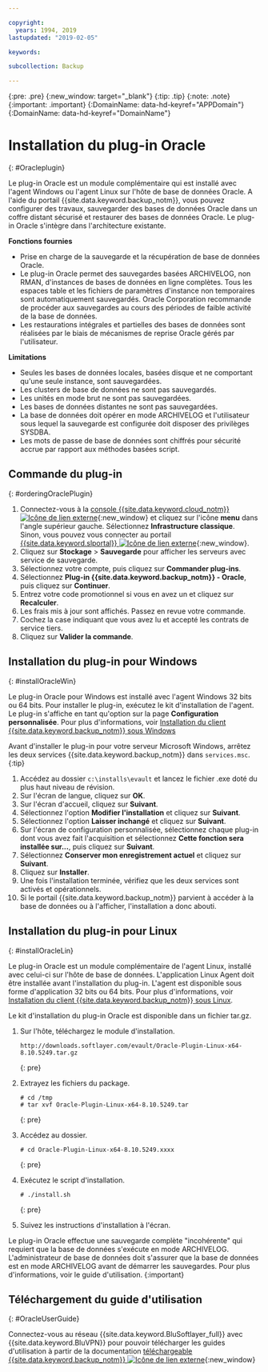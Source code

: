 ```yaml
---

copyright:
  years: 1994, 2019
lastupdated: "2019-02-05"

keywords:

subcollection: Backup

---
```

{:pre: .pre}
{:new_window: target="_blank"}
{:tip: .tip}
{:note: .note}
{:important: .important}
{:DomainName: data-hd-keyref="APPDomain"}
{:DomainName: data-hd-keyref="DomainName"}

# Installation du plug-in Oracle
{: #Oracleplugin}

Le plug-in Oracle est un module complémentaire qui est installé avec l'agent Windows ou l'agent Linux sur l'hôte de base de données Oracle. A l'aide du portail {{site.data.keyword.backup_notm}}, vous pouvez configurer des travaux, sauvegarder des bases de données Oracle dans un coffre distant sécurisé et restaurer des bases de données Oracle. Le plug-in Oracle s'intègre dans l'architecture existante.

**Fonctions fournies**

- Prise en charge de la sauvegarde et la récupération de base de données Oracle.
- Le plug-in Oracle permet des sauvegardes basées ARCHIVELOG, non RMAN, d'instances de bases de données en ligne complètes. Tous les espaces table et les fichiers de paramètres d'instance non temporaires sont automatiquement sauvegardés. Oracle Corporation recommande de procéder aux sauvegardes au cours des périodes de faible activité de la base de données.
- Les restaurations intégrales et partielles des bases de données sont réalisées par le biais de mécanismes de reprise Oracle gérés par l'utilisateur.

**Limitations**
- Seules les bases de données locales, basées disque et ne comportant qu'une seule instance, sont sauvegardées.
- Les clusters de base de données ne sont pas sauvegardés.
- Les unités en mode brut ne sont pas sauvegardées.
- Les bases de données distantes ne sont pas sauvegardées.
- La base de données doit opérer en mode ARCHIVELOG et l'utilisateur sous lequel la sauvegarde est configurée doit disposer des privilèges SYSDBA.
- Les mots de passe de base de données sont chiffrés pour sécurité accrue par rapport aux méthodes basées script.

## Commande du plug-in
{: #orderingOraclePlugin}

1. Connectez-vous à la [console {{site.data.keyword.cloud_notm}} ![Icône de lien externe](../../icons/launch-glyph.svg "Icône de lien externe")](https://{DomainName}){:new_window} et cliquez sur l'icône **menu** dans l'angle supérieur gauche. Sélectionnez **Infrastructure classique**. <br/>
   Sinon, vous pouvez vous connecter au portail [{{site.data.keyword.slportal}} ![Icône de lien externe](../../icons/launch-glyph.svg "Icône de lien externe")](https://control.softlayer.com/){:new_window}.
2. Cliquez sur **Stockage** > **Sauvegarde** pour afficher les serveurs avec service de sauvegarde.
3. Sélectionnez votre compte, puis cliquez sur **Commander plug-ins**.
4. Sélectionnez **Plug-in {{site.data.keyword.backup_notm}} - Oracle**, puis cliquez sur **Continuer**.
5. Entrez votre code promotionnel si vous en avez un et cliquez sur **Recalculer**.
6. Les frais mis à jour sont affichés. Passez en revue votre commande.
7. Cochez la case indiquant que vous avez lu et accepté les contrats de service tiers.
8. Cliquez sur **Valider la commande**.

## Installation du plug-in pour Windows
{: #installOracleWin}

Le plug-in Oracle pour Windows est installé avec l'agent Windows 32 bits ou 64 bits. Pour installer le plug-in, exécutez le kit d'installation de l'agent. Le plug-in s'affiche en tant qu'option sur la page **Configuration personnalisée**. Pour plus d'informations, voir [Installation du client {{site.data.keyword.backup_notm}} sous Windows](/docs/infrastructure/Backup?topic=Backup-InstallinWindows)

Avant d'installer le plug-in pour votre serveur Microsoft Windows, arrêtez les deux services {{site.data.keyword.backup_notm}} dans `services.msc`.
{:tip}

1. Accédez au dossier `c:\installs\evault` et lancez le fichier .exe doté du plus haut niveau de révision.
2. Sur l'écran de langue, cliquez sur **OK**.
3. Sur l'écran d'accueil, cliquez sur **Suivant**.
4. Sélectionnez l'option **Modifier l'installation** et cliquez sur **Suivant**.
5. Sélectionnez l'option **Laisser inchangé** et cliquez sur **Suivant**.
6. Sur l'écran de configuration personnalisée, sélectionnez chaque plug-in dont vous avez fait l'acquisition et sélectionnez **Cette fonction sera installée sur...**, puis cliquez sur **Suivant**.
7. Sélectionnez **Conserver mon enregistrement actuel** et cliquez sur **Suivant**.
8. Cliquez sur **Installer**.
9. Une fois l'installation terminée, vérifiez que les deux services sont activés et opérationnels.
10. Si le portail {{site.data.keyword.backup_notm}} parvient à accéder à la base de données ou à l'afficher, l'installation a donc abouti.

## Installation du plug-in pour Linux
{: #installOracleLin}

Le plug-in Oracle est un module complémentaire de l'agent Linux, installé avec celui-ci sur l'hôte de base de données. L'application Linux Agent doit être installée avant l'installation du plug-in. L'agent est disponible sous forme d'application 32 bits ou 64 bits. Pour plus d'informations, voir [Installation du client {{site.data.keyword.backup_notm}} sous Linux](/docs/infrastructure/Backup?topic=Backup-InstallinLinux).

Le kit d'installation du plug-in Oracle est disponible dans un fichier tar.gz.

1. Sur l'hôte, téléchargez le module d'installation.
   ```
   http://downloads.softlayer.com/evault/Oracle-Plugin-Linux-x64-8.10.5249.tar.gz
   ```
   {: pre}

2. Extrayez les fichiers du package.
   ```
   # cd /tmp
   # tar xvf Oracle-Plugin-Linux-x64-8.10.5249.tar
   ```
   {: pre}

3. Accédez au dossier.
   ```
   # cd Oracle-Plugin-Linux-x64-8.10.5249.xxxx
   ```
   {: pre}

4. Exécutez le script d'installation.
   ```
   # ./install.sh
   ```
   {: pre}

5. Suivez les instructions d'installation à l'écran.

Le plug-in Oracle effectue une sauvegarde complète "incohérente" qui requiert que la base de données s'exécute en mode ARCHIVELOG. L'administrateur de base de données doit s'assurer que la base de données est en mode ARCHIVELOG avant de démarrer les sauvegardes. Pour plus d'informations, voir le guide d'utilisation.
{:important}


## Téléchargement du guide d'utilisation
{: #OracleUserGuide}

Connectez-vous au réseau {{site.data.keyword.BluSoftlayer_full}} avec {{site.data.keyword.BluVPN}} pour pouvoir télécharger les guides d'utilisation à partir de la documentation [téléchargeable {{site.data.keyword.backup_notm}} ![Icône de lien externe](../../icons/launch-glyph.svg "Icône de lien externe")](http://downloads.service.softlayer.com/evault/Documentation/){:new_window}
